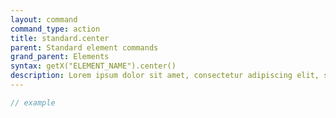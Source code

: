 ```yaml
---
layout: command
command_type: action
title: standard.center
parent: Standard element commands
grand_parent: Elements
syntax: getX("ELEMENT_NAME").center()
description: Lorem ipsum dolor sit amet, consectetur adipiscing elit, sed do eiusmod tempor incididunt ut labore et dolore magna aliqua. Ut enim ad minim veniam, quis nostrud exercitation ullamco laboris nisi ut aliquip ex ea commodo consequat.
---
```


```javascript
// example
```